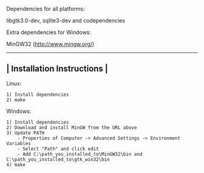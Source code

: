 Dependencies for all platforms:

libgtk3.0-dev, sqlite3-dev and codependencies


Extra dependencies for Windows:

MinGW32 (http://www.mingw.org/)

-------------------------------
|  Installation Instructions  |
-------------------------------

Linux:

	1) Install dependencies
	2) make

Windows:

	1) Install dependencies
	2) Download and install MinGW from the URL above
	3) Update PATH
		- Properties of Computer -> Advanced Settings -> Environment Variables
		- Select "Path" and click edit
		- Add C:\path_you_installed_to\MinGW32\bin and C:\path_you_installed_to\gtk_win32\bin
	4) make
